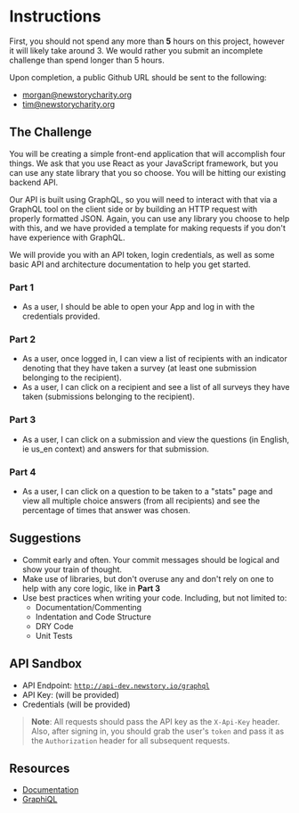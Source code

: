 # Instructions

First, you should not spend any more than **5** hours on this project, however it will likely take around 3. We would rather you submit an incomplete challenge than spend longer than 5 hours.

Upon completion, a public Github URL should be sent to the following:

- [morgan@newstorycharity.org](mailto:morgan@newstorycharity.org)
- [tim@newstorycharity.org](mailto:tim@newstorycharity.org)

## The Challenge

You will be creating a simple front-end application that will accomplish four things. We ask that you use React as your JavaScript framework, but you can use any state library that you so choose. You will be hitting our existing backend API.

Our API is built using GraphQL, so you will need to interact with that via a GraphQL tool on the client side or by building an HTTP request with properly formatted JSON. Again, you can use any library you choose to help with this, and we have provided a template for making requests if you don't have experience with GraphQL.

We will provide you with an API token, login credentials, as well as some basic API and architecture documentation to help you get started.

### **Part 1**

- As a user, I should be able to open your App and log in with the credentials provided.

### **Part 2**

- As a user, once logged in, I can view a list of recipients with an indicator denoting that they have taken a survey (at least one submission belonging to the recipient).
- As a user, I can click on a recipient and see a list of all surveys they have taken (submissions belonging to the recipient).

### **Part 3**

- As a user, I can click on a submission and view the questions (in English, ie us_en context) and answers for that submission.

### **Part 4**

- As a user, I can click on a question to be taken to a "stats" page and view all multiple choice answers (from all recipients) and see the percentage of times that answer was chosen.

## Suggestions

- Commit early and often. Your commit messages should be logical and show your train of thought.
- Make use of libraries, but don't overuse any and don't rely on one to help with any core logic, like in **Part 3**
- Use best practices when writing your code. Including, but not limited to:
    - Documentation/Commenting
    - Indentation and Code Structure
    - DRY Code
    - Unit Tests

## API Sandbox

- API Endpoint: [`http://api-dev.newstory.io/graphql`](http://api-dev.newstory.io/graphql)
- API Key: (will be provided)
- Credentials (will be provided)
  
> **Note**: All requests should pass the API key as the `X-Api-Key` header. Also, after signing in, you should grab the user's `token` and pass it as the `Authorization` header for all subsequent requests.

## Resources

- [Documentation](./resources/Documentation.md)
- [GraphiQL](./resources/Documentation.md#graphql)
